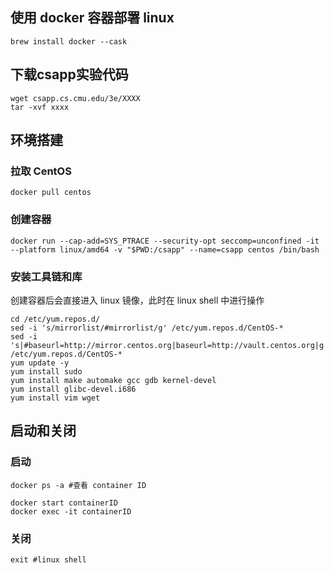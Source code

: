 ## 使用 docker 容器部署 linux

```shell
brew install docker --cask
```

## 下载csapp实验代码

```shell
wget csapp.cs.cmu.edu/3e/XXXX
tar -xvf xxxx
```



## 环境搭建

### 拉取 CentOS

```shell
docker pull centos
```

### 创建容器

```shell
docker run --cap-add=SYS_PTRACE --security-opt seccomp=unconfined -it --platform linux/amd64 -v "$PWD:/csapp" --name=csapp centos /bin/bash
```

### 安装工具链和库

创建容器后会直接进入 linux 镜像，此时在 linux shell 中进行操作

```shell
cd /etc/yum.repos.d/
sed -i 's/mirrorlist/#mirrorlist/g' /etc/yum.repos.d/CentOS-*
sed -i 's|#baseurl=http://mirror.centos.org|baseurl=http://vault.centos.org|g' /etc/yum.repos.d/CentOS-*
yum update -y
yum install sudo
yum install make automake gcc gdb kernel-devel
yum install glibc-devel.i686
yum install vim wget
```

## 启动和关闭

### 启动

```shell
docker ps -a #查看 container ID
```

```shell
docker start containerID
docker exec -it containerID
```

### 关闭

```shell
exit #linux shell
```




